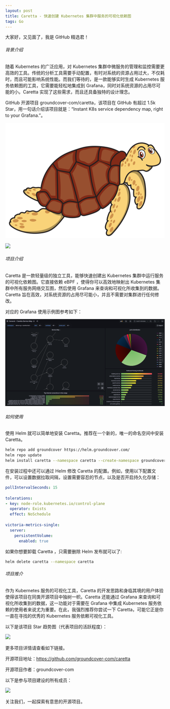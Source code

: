 ```yaml
---
layout: post
title: Caretta - 快速创建 Kubernetes 集群中服务的可视化依赖图
tags: Go
---
```


大家好，又见面了，我是 GitHub 精选君！

###### 背景介绍

随着 Kubernetes 的广泛应用，对 Kubernetes 集群中微服务的管理和监控需要更高效的工具。传统的分析工具需要手动配置，有时对系统的资源占用过大，不仅耗时，而且可能影响系统性能。而我们等待的，是一款能够实时生成 Kubernetes 服务依赖图的工具，它需要能轻松地集成到 Grafana，同时对系统资源的占用尽可能的小。Caretta 实现了这些需求，而且还具备独特的设计理念。

GitHub 开源项目 groundcover-com/caretta，该项目在 GitHub 有超过 1.5k Star，用一句话介绍该项目就是：“Instant K8s service dependency map, right to your Grafana.”。

![](https://raw.githubusercontent.com/groundcover-com/caretta/master/images/logo.svg)

![](https://raw.githubusercontent.com/groundcover-com/caretta/master/images/caretta.gif)

###### 项目介绍

Caretta 是一款轻量级的独立工具，能够快速创建出 Kubernetes 集群中运行服务的可视化依赖图。它直接依赖 eBPF ，使得你可以高效地映射出 Kubernetes 集群中所有服务网络交互图，然后使用 Grafana 来查询和可视化所收集到的数据。Caretta 旨在高效，对系统资源的占用尽可能小，并且不需要对集群进行任何修改。

对应的 Grafana 使用示例图参考如下：

![](https://github.com/groundcover-com/caretta/blob/main/images/screenshot.png?raw=true)

###### 如何使用

使用 Helm 就可以简单地安装 Caretta。推荐在一个新的，唯一的命名空间中安装 Caretta。

```bash
helm repo add groundcover https://helm.groundcover.com/
helm repo update
helm install caretta --namespace caretta --create-namespace groundcover/caretta
```
在安装过程中还可以通过 Helm 修改 Caretta 的配置。例如，使用以下配置文件，可以设置数据拉取间隔，设置需要容忍的节点，以及是否开启持久化存储：
```yaml
pollIntervalSeconds: 15

tolerations:
- key: node-role.kubernetes.io/control-plane
  operator: Exists
  effect: NoSchedule

victoria-metrics-single:
  server:
    persistentVolume:
      enabled: true
```
如果你想要卸载 Caretta ，只需要删除 Helm 发布就可以了:
```bash
helm delete caretta --namespace caretta
```

###### 项目推介

作为 Kubernetes 服务的可视化工具，Caretta 的开发思路和身临其境的用户体验使得该项目在同类开源项目中独树一帜。Caretta 还能通过 Grafana 来查询和可视化所收集到的数据，这一功能对于需要在 Grafana 中集成 Kubernetes 服务依赖的使用者来说尤为重要。在此，我强烈推荐你尝试一下 Caretta，可能它正是你一直在寻找的优秀的 Kubernetes 服务依赖可视化工具。


以下是该项目 Star 趋势图（代表项目的活跃程度）：

![](https://api.star-history.com/svg?repos=groundcover-com/caretta&type=Timeline)

更多项目详情请查看如下链接。

开源项目地址：https://github.com/groundcover-com/caretta 

开源项目作者：groundcover-com

以下是参与项目建设的所有成员：

![](https://contrib.rocks/image?repo=groundcover-com/caretta)

关注我们，一起探索有意思的开源项目。

